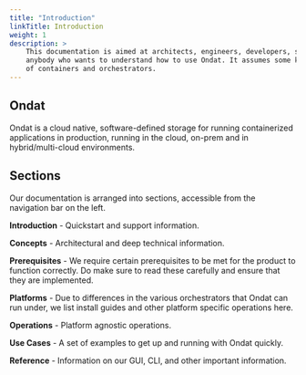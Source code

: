 ```yaml
---
title: "Introduction"
linkTitle: Introduction
weight: 1
description: >
    This documentation is aimed at architects, engineers, developers, sysadmins and
    anybody who wants to understand how to use Ondat. It assumes some knowledge
    of containers and orchestrators.
---
```


## Ondat

Ondat is a cloud native, software-defined storage for running containerized
applications in production, running in the cloud, on-prem and in
hybrid/multi-cloud environments.

## Sections

Our documentation is arranged into sections, accessible from the navigation bar
on the left.

**Introduction** - Quickstart and support information.

**Concepts** - Architectural and deep technical information.

**Prerequisites** - We require certain prerequisites to be met for the product to function
correctly. Do make sure to read these carefully and ensure that they are implemented.

**Platforms** - Due to differences in the various orchestrators that Ondat can run under,
we list install guides and other platform specific operations here.

**Operations** - Platform agnostic operations.

**Use Cases** - A set of examples to get up and running with Ondat quickly.

**Reference** - Information on our GUI, CLI, and other important information.


